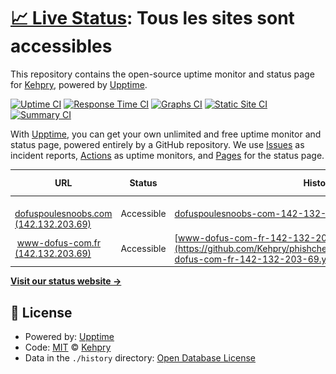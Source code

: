 # [📈 Live Status](https://Kehpry.github.io/phishcheck): <!--live status--> **Tous les sites sont accessibles**

This repository contains the open-source uptime monitor and status page for [Kehpry](https://Kehpry.github.io/phishcheck), powered by [Upptime](https://github.com/upptime/upptime).

[![Uptime CI](https://github.com/Kehpry/phishcheck/workflows/Uptime%20CI/badge.svg)](https://github.com/Kehpry/phishcheck/actions?query=workflow%3A%22Uptime+CI%22)
[![Response Time CI](https://github.com/Kehpry/phishcheck/workflows/Response%20Time%20CI/badge.svg)](https://github.com/Kehpry/phishcheck/actions?query=workflow%3A%22Response+Time+CI%22)
[![Graphs CI](https://github.com/Kehpry/phishcheck/workflows/Graphs%20CI/badge.svg)](https://github.com/Kehpry/phishcheck/actions?query=workflow%3A%22Graphs+CI%22)
[![Static Site CI](https://github.com/Kehpry/phishcheck/workflows/Static%20Site%20CI/badge.svg)](https://github.com/Kehpry/phishcheck/actions?query=workflow%3A%22Static+Site+CI%22)
[![Summary CI](https://github.com/Kehpry/phishcheck/workflows/Summary%20CI/badge.svg)](https://github.com/Kehpry/phishcheck/actions?query=workflow%3A%22Summary+CI%22)

With [Upptime](https://upptime.js.org), you can get your own unlimited and free uptime monitor and status page, powered entirely by a GitHub repository. We use [Issues](https://github.com/Kehpry/phishcheck/issues) as incident reports, [Actions](https://github.com/Kehpry/phishcheck/actions) as uptime monitors, and [Pages](https://Kehpry.github.io/phishcheck) for the status page.

<!--start: status pages-->
<!-- This summary is generated by Upptime (https://github.com/upptime/upptime) -->
<!-- Do not edit this manually, your changes will be overwritten -->
<!-- prettier-ignore -->
| URL | Status | History | Response Time | Uptime |
| --- | ------ | ------- | ------------- | ------ |
| <img alt="" src="https://favicons.githubusercontent.com/dofuspoulesnoobs.com" height="13"> [dofuspoulesnoobs.com (142.132.203.69)](https://dofuspoulesnoobs.com/quetes/hell-minale/) | Accessible | [dofuspoulesnoobs-com-142-132-203-69.yml](https://github.com/Kehpry/phishcheck/commits/HEAD/history/dofuspoulesnoobs-com-142-132-203-69.yml) | <details><summary><img alt="Response time graph" src="./graphs/dofuspoulesnoobs-com-142-132-203-69/response-time-week.png" height="20"> 957ms</summary><br><a href="https://phishcheck.dofhelp.fr/history/dofuspoulesnoobs-com-142-132-203-69"><img alt="Response time 957" src="https://img.shields.io/endpoint?url=https%3A%2F%2Fraw.githubusercontent.com%2FKehpry%2Fphishcheck%2FHEAD%2Fapi%2Fdofuspoulesnoobs-com-142-132-203-69%2Fresponse-time.json"></a><br><a href="https://phishcheck.dofhelp.fr/history/dofuspoulesnoobs-com-142-132-203-69"><img alt="24-hour response time 957" src="https://img.shields.io/endpoint?url=https%3A%2F%2Fraw.githubusercontent.com%2FKehpry%2Fphishcheck%2FHEAD%2Fapi%2Fdofuspoulesnoobs-com-142-132-203-69%2Fresponse-time-day.json"></a><br><a href="https://phishcheck.dofhelp.fr/history/dofuspoulesnoobs-com-142-132-203-69"><img alt="7-day response time 957" src="https://img.shields.io/endpoint?url=https%3A%2F%2Fraw.githubusercontent.com%2FKehpry%2Fphishcheck%2FHEAD%2Fapi%2Fdofuspoulesnoobs-com-142-132-203-69%2Fresponse-time-week.json"></a><br><a href="https://phishcheck.dofhelp.fr/history/dofuspoulesnoobs-com-142-132-203-69"><img alt="30-day response time 957" src="https://img.shields.io/endpoint?url=https%3A%2F%2Fraw.githubusercontent.com%2FKehpry%2Fphishcheck%2FHEAD%2Fapi%2Fdofuspoulesnoobs-com-142-132-203-69%2Fresponse-time-month.json"></a><br><a href="https://phishcheck.dofhelp.fr/history/dofuspoulesnoobs-com-142-132-203-69"><img alt="1-year response time 957" src="https://img.shields.io/endpoint?url=https%3A%2F%2Fraw.githubusercontent.com%2FKehpry%2Fphishcheck%2FHEAD%2Fapi%2Fdofuspoulesnoobs-com-142-132-203-69%2Fresponse-time-year.json"></a></details> | <details><summary><a href="https://phishcheck.dofhelp.fr/history/dofuspoulesnoobs-com-142-132-203-69">100.00%</a></summary><a href="https://phishcheck.dofhelp.fr/history/dofuspoulesnoobs-com-142-132-203-69"><img alt="All-time uptime 100.00%" src="https://img.shields.io/endpoint?url=https%3A%2F%2Fraw.githubusercontent.com%2FKehpry%2Fphishcheck%2FHEAD%2Fapi%2Fdofuspoulesnoobs-com-142-132-203-69%2Fuptime.json"></a><br><a href="https://phishcheck.dofhelp.fr/history/dofuspoulesnoobs-com-142-132-203-69"><img alt="24-hour uptime 100.00%" src="https://img.shields.io/endpoint?url=https%3A%2F%2Fraw.githubusercontent.com%2FKehpry%2Fphishcheck%2FHEAD%2Fapi%2Fdofuspoulesnoobs-com-142-132-203-69%2Fuptime-day.json"></a><br><a href="https://phishcheck.dofhelp.fr/history/dofuspoulesnoobs-com-142-132-203-69"><img alt="7-day uptime 100.00%" src="https://img.shields.io/endpoint?url=https%3A%2F%2Fraw.githubusercontent.com%2FKehpry%2Fphishcheck%2FHEAD%2Fapi%2Fdofuspoulesnoobs-com-142-132-203-69%2Fuptime-week.json"></a><br><a href="https://phishcheck.dofhelp.fr/history/dofuspoulesnoobs-com-142-132-203-69"><img alt="30-day uptime 100.00%" src="https://img.shields.io/endpoint?url=https%3A%2F%2Fraw.githubusercontent.com%2FKehpry%2Fphishcheck%2FHEAD%2Fapi%2Fdofuspoulesnoobs-com-142-132-203-69%2Fuptime-month.json"></a><br><a href="https://phishcheck.dofhelp.fr/history/dofuspoulesnoobs-com-142-132-203-69"><img alt="1-year uptime 100.00%" src="https://img.shields.io/endpoint?url=https%3A%2F%2Fraw.githubusercontent.com%2FKehpry%2Fphishcheck%2FHEAD%2Fapi%2Fdofuspoulesnoobs-com-142-132-203-69%2Fuptime-year.json"></a></details>
| <img alt="" src="https://favicons.githubusercontent.com/www-dofus-com.fr" height="13"> [www-dofus-com.fr (142.132.203.69)](https://www-dofus-com.fr/fr/mmorpg/actualites/news/Mine-hell-minale/) | Accessible | [www-dofus-com-fr-142-132-203-69.yml](https://github.com/Kehpry/phishcheck/commits/HEAD/history/www-dofus-com-fr-142-132-203-69.yml) | <details><summary><img alt="Response time graph" src="./graphs/www-dofus-com-fr-142-132-203-69/response-time-week.png" height="20"> 957ms</summary><br><a href="https://phishcheck.dofhelp.fr/history/www-dofus-com-fr-142-132-203-69"><img alt="Response time 957" src="https://img.shields.io/endpoint?url=https%3A%2F%2Fraw.githubusercontent.com%2FKehpry%2Fphishcheck%2FHEAD%2Fapi%2Fwww-dofus-com-fr-142-132-203-69%2Fresponse-time.json"></a><br><a href="https://phishcheck.dofhelp.fr/history/www-dofus-com-fr-142-132-203-69"><img alt="24-hour response time 957" src="https://img.shields.io/endpoint?url=https%3A%2F%2Fraw.githubusercontent.com%2FKehpry%2Fphishcheck%2FHEAD%2Fapi%2Fwww-dofus-com-fr-142-132-203-69%2Fresponse-time-day.json"></a><br><a href="https://phishcheck.dofhelp.fr/history/www-dofus-com-fr-142-132-203-69"><img alt="7-day response time 957" src="https://img.shields.io/endpoint?url=https%3A%2F%2Fraw.githubusercontent.com%2FKehpry%2Fphishcheck%2FHEAD%2Fapi%2Fwww-dofus-com-fr-142-132-203-69%2Fresponse-time-week.json"></a><br><a href="https://phishcheck.dofhelp.fr/history/www-dofus-com-fr-142-132-203-69"><img alt="30-day response time 957" src="https://img.shields.io/endpoint?url=https%3A%2F%2Fraw.githubusercontent.com%2FKehpry%2Fphishcheck%2FHEAD%2Fapi%2Fwww-dofus-com-fr-142-132-203-69%2Fresponse-time-month.json"></a><br><a href="https://phishcheck.dofhelp.fr/history/www-dofus-com-fr-142-132-203-69"><img alt="1-year response time 957" src="https://img.shields.io/endpoint?url=https%3A%2F%2Fraw.githubusercontent.com%2FKehpry%2Fphishcheck%2FHEAD%2Fapi%2Fwww-dofus-com-fr-142-132-203-69%2Fresponse-time-year.json"></a></details> | <details><summary><a href="https://phishcheck.dofhelp.fr/history/www-dofus-com-fr-142-132-203-69">100.00%</a></summary><a href="https://phishcheck.dofhelp.fr/history/www-dofus-com-fr-142-132-203-69"><img alt="All-time uptime 100.00%" src="https://img.shields.io/endpoint?url=https%3A%2F%2Fraw.githubusercontent.com%2FKehpry%2Fphishcheck%2FHEAD%2Fapi%2Fwww-dofus-com-fr-142-132-203-69%2Fuptime.json"></a><br><a href="https://phishcheck.dofhelp.fr/history/www-dofus-com-fr-142-132-203-69"><img alt="24-hour uptime 100.00%" src="https://img.shields.io/endpoint?url=https%3A%2F%2Fraw.githubusercontent.com%2FKehpry%2Fphishcheck%2FHEAD%2Fapi%2Fwww-dofus-com-fr-142-132-203-69%2Fuptime-day.json"></a><br><a href="https://phishcheck.dofhelp.fr/history/www-dofus-com-fr-142-132-203-69"><img alt="7-day uptime 100.00%" src="https://img.shields.io/endpoint?url=https%3A%2F%2Fraw.githubusercontent.com%2FKehpry%2Fphishcheck%2FHEAD%2Fapi%2Fwww-dofus-com-fr-142-132-203-69%2Fuptime-week.json"></a><br><a href="https://phishcheck.dofhelp.fr/history/www-dofus-com-fr-142-132-203-69"><img alt="30-day uptime 100.00%" src="https://img.shields.io/endpoint?url=https%3A%2F%2Fraw.githubusercontent.com%2FKehpry%2Fphishcheck%2FHEAD%2Fapi%2Fwww-dofus-com-fr-142-132-203-69%2Fuptime-month.json"></a><br><a href="https://phishcheck.dofhelp.fr/history/www-dofus-com-fr-142-132-203-69"><img alt="1-year uptime 100.00%" src="https://img.shields.io/endpoint?url=https%3A%2F%2Fraw.githubusercontent.com%2FKehpry%2Fphishcheck%2FHEAD%2Fapi%2Fwww-dofus-com-fr-142-132-203-69%2Fuptime-year.json"></a></details>

<!--end: status pages-->

[**Visit our status website →**](https://Kehpry.github.io/phishcheck)

## 📄 License

- Powered by: [Upptime](https://github.com/upptime/upptime)
- Code: [MIT](./LICENSE) © [Kehpry](https://Kehpry.github.io/phishcheck)
- Data in the `./history` directory: [Open Database License](https://opendatacommons.org/licenses/odbl/1-0/)
